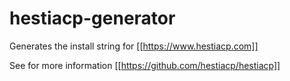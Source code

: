 # hestiacp-generator

Generates the install string for [[https://www.hestiacp.com]] 

See for more information [[https://github.com/hestiacp/hestiacp]]